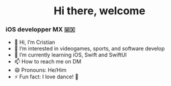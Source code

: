 <!-- 
** Cristian Plascencia
** Readme de precentacion
** 11 de mayo 2024
-->

<h1 align="center"> Hi there, welcome </h1>

### iOS developper MX 🇲🇽
- 👋 Hi, I’m Cristian
- 👀 I’m interested in videogames, sports, and software develop
- 🌱 I’m currently learning iOS, Swift and SwiftUI
- 📫 How to reach me on DM
- 😄 Pronouns: He/Him
- ⚡ Fun fact: I love dance! 💃
